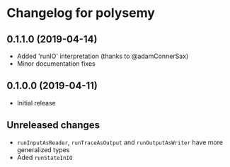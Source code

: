 # Changelog for polysemy

## 0.1.1.0 (2019-04-14)

- Added 'runIO' interpretation (thanks to @adamConnerSax)
- Minor documentation fixes


## 0.1.0.0 (2019-04-11)

- Initial release

## Unreleased changes

- `runInputAsReader`, `runTraceAsOutput` and `runOutputAsWriter` have more
    generalized types
- Aded `runStateInIO`
